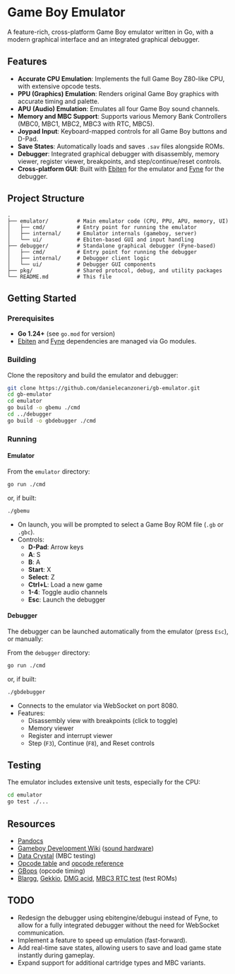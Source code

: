 # Game Boy Emulator

A feature-rich, cross-platform Game Boy emulator written in Go, with a modern graphical interface and an integrated graphical debugger.

## Features

- **Accurate CPU Emulation**: Implements the full Game Boy Z80-like CPU, with extensive opcode tests.
- **PPU (Graphics) Emulation**: Renders original Game Boy graphics with accurate timing and palette.
- **APU (Audio) Emulation**: Emulates all four Game Boy sound channels.
- **Memory and MBC Support**: Supports various Memory Bank Controllers (MBC0, MBC1, MBC2, MBC3 with RTC, MBC5).
- **Joypad Input**: Keyboard-mapped controls for all Game Boy buttons and D-Pad.
- **Save States**: Automatically loads and saves `.sav` files alongside ROMs.
- **Debugger**: Integrated graphical debugger with disassembly, memory viewer, register viewer, breakpoints, and step/continue/reset controls.
- **Cross-platform GUI**: Built with [Ebiten](https://ebiten.org/) for the emulator and [Fyne](https://fyne.io/) for the debugger.

## Project Structure

```
.
├── emulator/         # Main emulator code (CPU, PPU, APU, memory, UI)
│   ├── cmd/          # Entry point for running the emulator
│   ├── internal/     # Emulator internals (gameboy, server)
│   └── ui/           # Ebiten-based GUI and input handling
├── debugger/         # Standalone graphical debugger (Fyne-based)
│   ├── cmd/          # Entry point for running the debugger
│   ├── internal/     # Debugger client logic
│   └── ui/           # Debugger GUI components
├── pkg/              # Shared protocol, debug, and utility packages
└── README.md         # This file
```

## Getting Started

### Prerequisites

- **Go 1.24+** (see `go.mod` for version)
- [Ebiten](https://ebiten.org/) and [Fyne](https://fyne.io/) dependencies are managed via Go modules.

### Building

Clone the repository and build the emulator and debugger:

```sh
git clone https://github.com/danielecanzoneri/gb-emulator.git
cd gb-emulator
cd emulator
go build -o gbemu ./cmd
cd ../debugger
go build -o gbdebugger ./cmd
```

### Running

#### Emulator

From the `emulator` directory:

```sh
go run ./cmd
```
or, if built:
```sh
./gbemu
```

- On launch, you will be prompted to select a Game Boy ROM file (`.gb` or `.gbc`).
- Controls:
  - **D-Pad**: Arrow keys
  - **A**: S
  - **B**: A
  - **Start**: X
  - **Select**: Z
  - **Ctrl+L**: Load a new game
  - **1-4**: Toggle audio channels
  - **Esc**: Launch the debugger

#### Debugger

The debugger can be launched automatically from the emulator (press `Esc`), or manually:

From the `debugger` directory:

```sh
go run ./cmd
```
or, if built:
```sh
./gbdebugger
```

- Connects to the emulator via WebSocket on port 8080.
- Features:
  - Disassembly view with breakpoints (click to toggle)
  - Memory viewer
  - Register and interrupt viewer
  - Step (`F3`), Continue (`F8`), and Reset controls

## Testing

The emulator includes extensive unit tests, especially for the CPU:

```sh
cd emulator
go test ./...
```

## Resources

- [Pandocs](https://gbdev.io/pandocs/OAM.html)
- [Gameboy Development Wiki](https://gbdev.gg8.se/wiki/articles/Main_Page) ([sound hardware](https://gbdev.gg8.se/wiki/articles/Gameboy_sound_hardware))
- [Data Crystal](https://datacrystal.tcrf.net/wiki/Data_Crystal) (MBC testing)
- [Opcode table](https://gbdev.io/gb-opcodes/optables/) and [opcode reference](https://rgbds.gbdev.io/docs/v0.9.2/gbz80.7)
- [GBops](https://izik1.github.io/gbops/) (opcode timing)
- [Blargg](https://github.com/retrio/gb-test-roms), [Gekkio](https://github.com/Gekkio/mooneye-test-suite), [DMG acid](https://github.com/mattcurrie/dmg-acid2), [MBC3 RTC test](https://github.com/aaaaaa123456789/rtc3test) (test ROMs)

## TODO

- Redesign the debugger using ebitengine/debugui instead of Fyne, to allow for a fully integrated debugger without the need for WebSocket communication.
- Implement a feature to speed up emulation (fast-forward).
- Add real-time save states, allowing users to save and load game state instantly during gameplay.
- Expand support for additional cartridge types and MBC variants.
